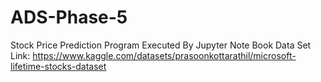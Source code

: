 # ADS-Phase-5
Stock Price Prediction
Program Executed By Jupyter Note Book 
Data Set Link:
 https://www.kaggle.com/datasets/prasoonkottarathil/microsoft-lifetime-stocks-dataset 


